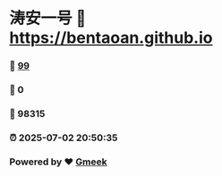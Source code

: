 # 涛安一号 :link: https://bentaoan.github.io 
### :page_facing_up: [99](https://bentaoan.github.io/tag.html) 
### :speech_balloon: 0 
### :hibiscus: 98315 
### :alarm_clock: 2025-07-02 20:50:35 
### Powered by :heart: [Gmeek](https://github.com/Meekdai/Gmeek)
